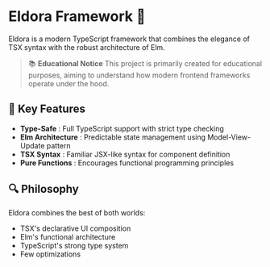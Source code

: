 # Eldora Framework 🌟

Eldora is a modern TypeScript framework that combines the elegance of TSX syntax
with the robust architecture of Elm.

> 📚 **Educational Notice** This project is primarily created for educational
> purposes, aiming to understand how modern frontend frameworks operate under
> the hood.

## 🎯 Key Features

- **Type-Safe** : Full TypeScript support with strict type checking
- **Elm Architecture** : Predictable state management using Model-View-Update
  pattern
- **TSX Syntax** : Familiar JSX-like syntax for component definition
- **Pure Functions** : Encourages functional programming principles

## 🔍 Philosophy

Eldora combines the best of both worlds:

- TSX's declarative UI composition
- Elm's functional architecture
- TypeScript's strong type system
- Few optimizations
